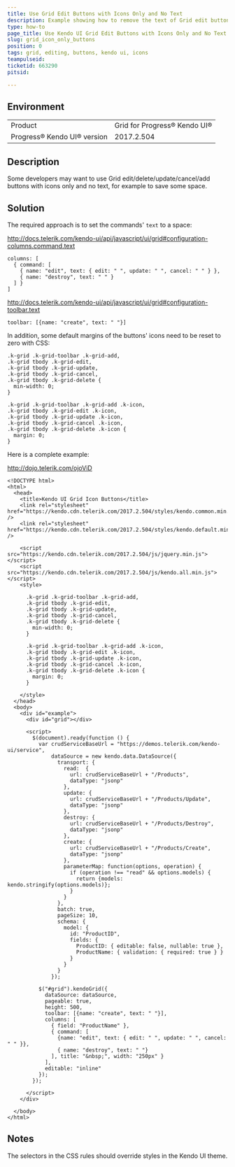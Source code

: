 ```yaml
---
title: Use Grid Edit Buttons with Icons Only and No Text
description: Example showing how to remove the text of Grid edit buttons and leave just the icons
type: how-to
page_title: Use Kendo UI Grid Edit Buttons with Icons Only and No Text
slug: grid_icon_only_buttons
position: 0
tags: grid, editing, buttons, kendo ui, icons
teampulseid:
ticketid: 663290
pitsid:

---
```


## Environment

<table>
 <tr>
  <td>Product</td>
  <td>Grid for Progress® Kendo UI®</td>
 </tr>
 <tr>
  <td>Progress® Kendo UI® version</td>
  <td>2017.2.504</td>
 </tr>
</table>

## Description

Some developers may want to use Grid edit/delete/update/cancel/add buttons with icons only and no text, for example to save some space.

## Solution

The required approach is to set the commands' `text` to a space:

http://docs.telerik.com/kendo-ui/api/javascript/ui/grid#configuration-columns.command.text

    columns: [
      { command: [
        { name: "edit", text: { edit: " ", update: " ", cancel: " " } },
        { name: "destroy", text: " " }
      ] }
    ]

http://docs.telerik.com/kendo-ui/api/javascript/ui/grid#configuration-toolbar.text

    toolbar: [{name: "create", text: " "}]

In addition, some default margins of the buttons' icons need to be reset to zero with CSS:

    .k-grid .k-grid-toolbar .k-grid-add,
    .k-grid tbody .k-grid-edit,
    .k-grid tbody .k-grid-update,
    .k-grid tbody .k-grid-cancel,
    .k-grid tbody .k-grid-delete {
      min-width: 0;
    }
     
    .k-grid .k-grid-toolbar .k-grid-add .k-icon,
    .k-grid tbody .k-grid-edit .k-icon,
    .k-grid tbody .k-grid-update .k-icon,
    .k-grid tbody .k-grid-cancel .k-icon,
    .k-grid tbody .k-grid-delete .k-icon {
      margin: 0;
    }

Here is a complete example:

http://dojo.telerik.com/ojoViD

```
<!DOCTYPE html>
<html>
  <head>
    <title>Kendo UI Grid Icon Buttons</title>
    <link rel="stylesheet" href="https://kendo.cdn.telerik.com/2017.2.504/styles/kendo.common.min.css" />
    <link rel="stylesheet" href="https://kendo.cdn.telerik.com/2017.2.504/styles/kendo.default.min.css" />

    <script src="https://kendo.cdn.telerik.com/2017.2.504/js/jquery.min.js"></script>
    <script src="https://kendo.cdn.telerik.com/2017.2.504/js/kendo.all.min.js"></script>
    <style>
      
      .k-grid .k-grid-toolbar .k-grid-add,
      .k-grid tbody .k-grid-edit,
      .k-grid tbody .k-grid-update,
      .k-grid tbody .k-grid-cancel,
      .k-grid tbody .k-grid-delete {
        min-width: 0;
      }
      
      .k-grid .k-grid-toolbar .k-grid-add .k-icon,
      .k-grid tbody .k-grid-edit .k-icon,
      .k-grid tbody .k-grid-update .k-icon,
      .k-grid tbody .k-grid-cancel .k-icon,
      .k-grid tbody .k-grid-delete .k-icon {
        margin: 0;
      }
      
    </style>
  </head>
  <body>
    <div id="example">
      <div id="grid"></div>

      <script>
        $(document).ready(function () {
          var crudServiceBaseUrl = "https://demos.telerik.com/kendo-ui/service",
              dataSource = new kendo.data.DataSource({
                transport: {
                  read:  {
                    url: crudServiceBaseUrl + "/Products",
                    dataType: "jsonp"
                  },
                  update: {
                    url: crudServiceBaseUrl + "/Products/Update",
                    dataType: "jsonp"
                  },
                  destroy: {
                    url: crudServiceBaseUrl + "/Products/Destroy",
                    dataType: "jsonp"
                  },
                  create: {
                    url: crudServiceBaseUrl + "/Products/Create",
                    dataType: "jsonp"
                  },
                  parameterMap: function(options, operation) {
                    if (operation !== "read" && options.models) {
                      return {models: kendo.stringify(options.models)};
                    }
                  }
                },
                batch: true,
                pageSize: 10,
                schema: {
                  model: {
                    id: "ProductID",
                    fields: {
                      ProductID: { editable: false, nullable: true },
                      ProductName: { validation: { required: true } }
                    }
                  }
                }
              });

          $("#grid").kendoGrid({
            dataSource: dataSource,
            pageable: true,
            height: 500,
            toolbar: [{name: "create", text: " "}],
            columns: [
              { field: "ProductName" },
              { command: [
                {name: "edit", text: { edit: " ", update: " ", cancel: " " }},
                { name: "destroy", text: " "}
              ], title: "&nbsp;", width: "250px" }
            ],
            editable: "inline"
          });
        });

      </script>
    </div>

  </body>
</html>
```

## Notes

The selectors in the CSS rules should override styles in the Kendo UI theme.

